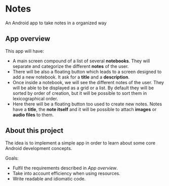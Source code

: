 # Notes
An Android app to take notes in a organized way


## App overview

This app will have:
- A main screen compound of a list of several **notebooks**. They will separate and categorize the different **notes** of the user.
- There will be also a floating button which leads to a screen designed to add a new notebook. It ask for a **title** and a **description**.
- Once inside a notebook, we will see the different notes of the user. They will be able to be displayed as a grid or a list. By default they will be sorted by order of creation, but it will be possible to sort them in lexicographical order.
- Here there will be a floating button too used to create new notes. Notes have a **title**, the **note itself** and it will be possible to attach **images** or **audio files** to them.

## About this project
The idea is to implement a simple app in order to learn about some core Android development concepts. 

Goals:
- Fulfil the requirements described in *App overview*.
- Take into account efficiency when using resources.
- Write readable and idiomatic code.
